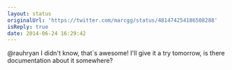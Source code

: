 ```yaml
---
layout: status
originalUrl: 'https://twitter.com/marcgg/status/481474254186508288'
isReply: true
date: 2014-06-24 16:29:42
---
```


@rauhryan I didn't know, that´s awesome! I'll give it a try tomorrow, is there documentation about it somewhere?
